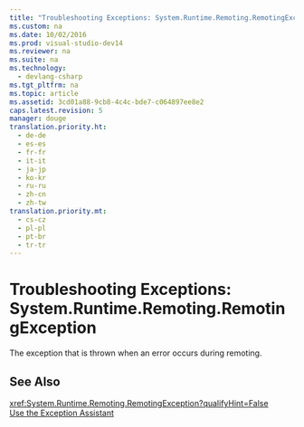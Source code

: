 ```yaml
---
title: "Troubleshooting Exceptions: System.Runtime.Remoting.RemotingException"
ms.custom: na
ms.date: 10/02/2016
ms.prod: visual-studio-dev14
ms.reviewer: na
ms.suite: na
ms.technology: 
  - devlang-csharp
ms.tgt_pltfrm: na
ms.topic: article
ms.assetid: 3cd01a88-9cb8-4c4c-bde7-c064897ee8e2
caps.latest.revision: 5
manager: douge
translation.priority.ht: 
  - de-de
  - es-es
  - fr-fr
  - it-it
  - ja-jp
  - ko-kr
  - ru-ru
  - zh-cn
  - zh-tw
translation.priority.mt: 
  - cs-cz
  - pl-pl
  - pt-br
  - tr-tr
---
```

# Troubleshooting Exceptions: System.Runtime.Remoting.RemotingException
The exception that is thrown when an error occurs during remoting.  
  
## See Also  
 <xref:System.Runtime.Remoting.RemotingException?qualifyHint=False>   
 [Use the Exception Assistant](../Topic/How%20to:%20Use%20the%20Exception%20Assistant.md)